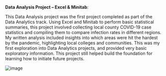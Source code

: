 **Data Analysis Project – Excel & Minitab**:

This Data Analysis project was the first project completed as part of the Data Analytics track. Using Excel and Minitab to perform basic statistical summaries, this project involved collecting local county COVID-19 case statistics and compiling them to compare infection rates in different regions. My written analysis included insights into which areas were hit the hardest by the pandemic, highlighting local colleges and communities. This was my first exploration into Data Analytics projects, and provided very basic exploratory information. This project still helped build the foundation for learning how to initiate future projects.

![image](https://user-images.githubusercontent.com/112569511/206597930-ff41dc32-d62a-4583-9e51-4d02244c743c.png)

